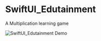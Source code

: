 # SwiftUI_Edutainment
A Multiplication learning game 

![SwiftUI_Edutainment Demo](Edutainment/Demo/Multiply_Group_padding.gif)
